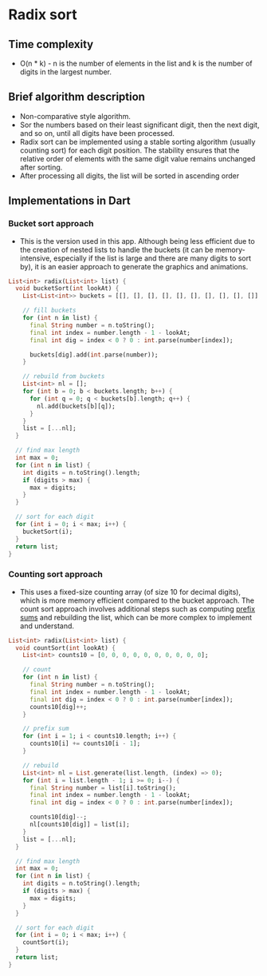 # Radix sort

## Time complexity

- O(n * k) - n is the number of elements in the list and k is the number of digits in the largest number.

## Brief algorithm description

- Non-comparative style algorithm.
- Sor the numbers based on their least significant digit, then the next digit, and so on, until all digits have been processed.
- Radix sort can be implemented using a stable sorting algorithm (usually counting sort) for each digit position. The stability ensures that the relative order of elements with the same digit value remains unchanged after sorting.
- After processing all digits, the list will be sorted in ascending order

## Implementations in Dart

### Bucket sort approach

- This is the version used in this app. Although being less efficient due to the creation of nested lists to handle the buckets (it can be memory-intensive, especially if the list is large and there are many digits to sort by), it is an easier approach to generate the graphics and animations.

```Dart
List<int> radix(List<int> list) {
  void bucketSort(int lookAt) {
    List<List<int>> buckets = [[], [], [], [], [], [], [], [], [], []];

    // fill buckets
    for (int n in list) {
      final String number = n.toString();
      final int index = number.length - 1 - lookAt;
      final int dig = index < 0 ? 0 : int.parse(number[index]);

      buckets[dig].add(int.parse(number));
    }

    // rebuild from buckets
    List<int> nl = [];
    for (int b = 0; b < buckets.length; b++) {
      for (int q = 0; q < buckets[b].length; q++) {
        nl.add(buckets[b][q]);
      }
    }
    list = [...nl];
  }

  // find max length
  int max = 0;
  for (int n in list) {
    int digits = n.toString().length;
    if (digits > max) {
      max = digits;
    }
  }

  // sort for each digit
  for (int i = 0; i < max; i++) {
    bucketSort(i);
  }
  return list;
}

```

### Counting sort approach

- This uses a fixed-size counting array (of size 10 for decimal digits), which is more memory efficient compared to the bucket approach. The count sort approach involves additional steps such as computing [prefix sums](https://en.wikipedia.org/wiki/Prefix_sum) and rebuilding the list, which can be more complex to implement and understand.

```Dart
List<int> radix(List<int> list) {
  void countSort(int lookAt) {
    List<int> counts10 = [0, 0, 0, 0, 0, 0, 0, 0, 0, 0];

    // count
    for (int n in list) {
      final String number = n.toString();
      final int index = number.length - 1 - lookAt;
      final int dig = index < 0 ? 0 : int.parse(number[index]);
      counts10[dig]++;
    }

    // prefix sum
    for (int i = 1; i < counts10.length; i++) {
      counts10[i] += counts10[i - 1];
    }

    // rebuild
    List<int> nl = List.generate(list.length, (index) => 0);
    for (int i = list.length - 1; i >= 0; i--) {
      final String number = list[i].toString();
      final int index = number.length - 1 - lookAt;
      final int dig = index < 0 ? 0 : int.parse(number[index]);

      counts10[dig]--;
      nl[counts10[dig]] = list[i];
    }
    list = [...nl];
  }

  // find max length
  int max = 0;
  for (int n in list) {
    int digits = n.toString().length;
    if (digits > max) {
      max = digits;
    }
  }

  // sort for each digit
  for (int i = 0; i < max; i++) {
    countSort(i);
  }
  return list;
}

```
